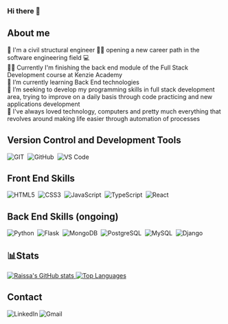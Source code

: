 ### Hi there 👋

<h2>About me</h2>
  📝 I'm a civil structural engineer 👩‍🎓 opening a new career path in the software engineering field 💻<br/>
  👩‍💻 Currently I'm finishing the back end module of the Full Stack Development course at Kenzie Academy<br/>
  🌱 I’m currently learning Back End technologies<br/>
  🎯 I’m seeking to develop my programming skills in full stack development area, trying to improve on a daily basis through code practicing and new applications development<br/>
  💚 I've always loved technology, computers and pretty much everything that revolves around making life easier through automation of processes<br/>
  
<h2>Version Control and Development Tools</h2>
  <div style="display: inline_block">
    <img alt="GIT" src="https://img.shields.io/badge/Git-F05032?style=flat&logo=git&logoColor=white"/>&nbsp
    <img alt="GitHub" src="https://img.shields.io/badge/GitHub-100000?style=flat&logo=github&logoColor=white"/>&nbsp
    <img alt="VS Code" src="https://img.shields.io/badge/Visual_Studio_Code-0078D4?style=flat&logo=visual%20studio%20code&logoColor=white"/>&nbsp
  </div>

<h2>Front End Skills</h2>
  <div style="display: inline_block">
    <img alt="HTML5" src="https://img.shields.io/badge/HTML5-E34F26?style=flat&logo=html5&logoColor=white"/>&nbsp
    <img alt="CSS3" src="https://img.shields.io/badge/CSS3-1572B6?style=flat&logo=css3&logoColor=white"/>&nbsp
    <img alt="JavaScript" src="https://img.shields.io/badge/JavaScript-F7DF1E?style=flat&logo=javascript&logoColor=black"/>&nbsp
    <img alt="TypeScript" src="https://img.shields.io/badge/TypeScript-007ACC?style=flat&logo=typescript&logoColor=white"/>&nbsp
    <img alt="React" src="https://img.shields.io/badge/React-282c34?style=flat&logo=react&logoColor=61DAFB"/>&nbsp
  </div>

<h2>Back End Skills (ongoing)</h2>
<div style="display: inline_block">
    <img alt="Python" src="https://img.shields.io/badge/Python-4584b6?style=flat&logo=python&logoColor=ffde57"/>&nbsp
    <img alt="Flask" src="https://img.shields.io/badge/Flask-white?style=flat&logo=flask&logoColor=black"/>&nbsp
    <img alt="MongoDB" src="https://img.shields.io/badge/MongoDB-black?style=flat&logo=mongodb&logoColor=4db33d"/>&nbsp
    <img alt="PostgreSQL" src="https://img.shields.io/badge/-PostgreSQL-336791?style=flat&logo=postgresql"/>&nbsp
    <img alt="MySQL" src="https://img.shields.io/badge/-MySQL-black?style=flat&logo=mysql"/>&nbsp
    <img alt="Django" src="https://img.shields.io/badge/Django-0c4b33?style=flat&logo=django&logoColor=white"/>&nbsp
  </div>
  
## 📊Stats
[![Raissa's GitHub stats](https://github-readme-stats.vercel.app/api?username=raissalst&show_icons=true&theme=aura&count_private=true)
](https://github.com/raissalst/)
[![Top Languages](https://github-readme-stats.vercel.app/api/top-langs/?username=raissalst&layout=compact&theme=aura&langs_count=9)](https://github.com/raissalst/)

<h2>Contact</h2>
  <a href="https://www.linkedin.com/in/raissalstoledo/"><img align="left" alt="LinkedIn" src="https://img.shields.io/badge/LinkedIn-0077B5?style=flat&logo=linkedin&logoColor=white" /></a>
  <a href="mailto:raissalst@gmail.com"><img align="left" alt="Gmail" src="https://img.shields.io/badge/Gmail-D14836?style=flat&logo=gmail&logoColor=white" /></a>



